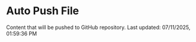 # Auto Push File

Content that will be pushed to GitHub repository.
Last updated: 07/11/2025, 01:59:36 PM
